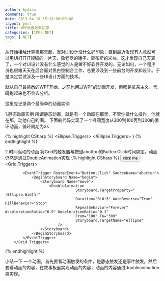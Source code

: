 ```yaml
---
author: bydiao
comments: true
date: 2013-04-10 15:18:00+00:00
layout: post
title: WPF动画效果初探
categories: [CPP/.NET]
tags: [.NET]
---
```


从开始接触计算机那天起，就对UI设计没什么好印象，直到最近发现有人竟然可以用UI打开IT领域的一片天，像老罗的锤子，雷布斯的米柚。这才发现自己天真了，一个对UI设计没有什么感觉的人是做不好软件开发的。无论如何，一个程序员也很难天天在后台面对黑白控制台工作，总要涉及到一些前台的开发和设计。于是决定尝试涉及一些UI设计方面的技术。

就从自己最熟悉的WPF开始，之前也用过WPF的动画开发，但都是拿来主义，代码跑起来也不会去分析。

这里先记录两个最简单的动画实例

1.静态动画实例
所谓静态动画，就是有一个动画在那里，不管你做什么操作，他就在那，动他自己的画。
下面的代码实现了一个椭圆宽度从300到100再到300的循环动画，循环周期为3s

{% highlight CSharp %}
    <Ellipse Height="50" Width="100" Fill="SteelBlue" Name="ellipse">
            <Ellipse.Triggers>
                <EventTrigger RoutedEvent="Ellipse.Loaded">
                    <BeginStoryboard>
                        <Storyboard Duration="0:0:3" RepeatBehavior="Forever">
                            <DoubleAnimation
                                    Storyboard.TargetProperty="(Ellipse.Width)"
                                    Duration="0:0:3" AutoReverse="True" FillBehavior="Stop"
                                    RepeatBehavior="Forever" AccelerationRatio="0.9" DecelerationRatio="0.1"
                                    From="100" To="300"
                            />
                        </Storyboard>
                    </BeginStoryboard>
                </EventTrigger>
            </Ellipse.Triggers>
        </Ellipse>
}
{% endhighlight %}

2.时间驱动的动画
将Grid的触发器与按键abutton的Button.Click时间绑定。动画仍然是通过DoubleAnimation实现
{% highlight CSharp %}
    <Button Name="abutton" Width="200" Height="100">
            click me
        </Button>
        <Grid.Triggers>
            
            <EventTrigger RoutedEvent="Button.Click" SourceName="abutton">
                <BeginStoryboard Name="begin">
                    <Storyboard Name="move">
                        <DoubleAnimation
                                    Storyboard.TargetProperty="(Ellipse.Width)"
                                    Duration="0:0:3" AutoReverse="True" FillBehavior="Stop"
                                    RepeatBehavior="Forever" AccelerationRatio="0.9" DecelerationRatio="0.1"
                                    From="100" To="300"
                                    Storyboard.TargetName="ellipse"
                            />
                    </Storyboard>
                </BeginStoryboard>
            </EventTrigger>
        </Grid.Triggers>
{% endhighlight %}

小结一下
一个动画，首先要看动画触发的条件，是静态触发还是事件触发。然后要看动画的内容，在故事板里实现动画的内容，动画的内容通过doubleanimation类实现。

